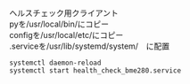 ヘルスチェック用クライアント  
pyを/usr/local/bin/にコピー  
configを/usr/local/etc/にコピー  
.serviceを/usr/lib/systemd/system/　に配置  
```
systemctl daemon-reload  
systemctl start health_check_bme280.service
```
